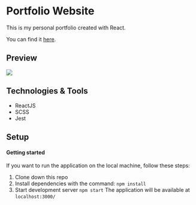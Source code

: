 # Portfolio Website

This is my personal portfolio created with React.

You can find it [here](https://kami3la.github.io/portfolio/).


## Preview

<img src="https://res.cloudinary.com/dyj4k9tr0/image/upload/v1626728597/preview_xkxd5x.png" />

## Technologies & Tools
- ReactJS
- SCSS
- Jest


## Setup
#### Getting started
If you want to run the application on the local machine, follow these steps:
1. Clone down this repo
2. Install dependencies with the command: `npm install`
3. Start development server `npm start`
The application will be available at `localhost:3000/`
